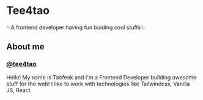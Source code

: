 # Tee4tao
✨A frontend developer having fun buiding cool stuffs✨

## About me

### [@tee4tao](https://github.com/tee4tao)

Hello! My name is Taofeek and I'm a Frontend Developer building awesome stuff for the web! I like to work with technologies like Tailwindcss, Vanilla JS, React

